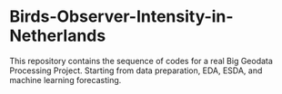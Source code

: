 # Birds-Observer-Intensity-in-Netherlands
This repository contains the sequence of codes for a real Big Geodata Processing Project. Starting from data preparation, EDA, ESDA, and machine learning forecasting.
